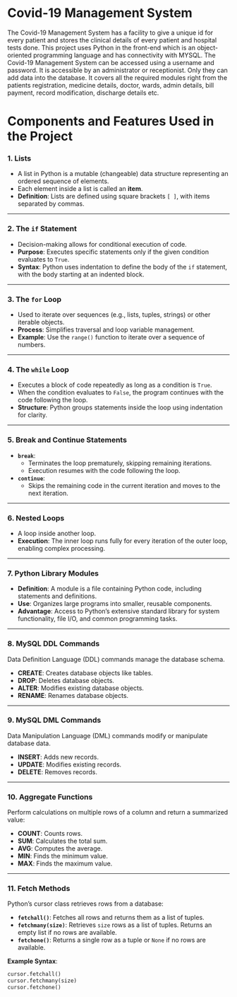 # Covid-19 Management System

The Covid-19 Management System has a facility to give a unique id for every patient and stores the clinical details of every patient and hospital tests done. This project uses Python in the front-end which is an object-oriented programming language and has connectivity with MYSQL. The Covid-19 Management System can be accessed using a username and password. It is accessible by an administrator or receptionist. Only they can add data into the database. It covers all the required modules right from the patients registration, medicine details, doctor, wards, admin details, bill payment, record modification, discharge details etc.

# Components and Features Used in the Project

### 1. **Lists**
- A list in Python is a mutable (changeable) data structure representing an ordered sequence of elements.  
- Each element inside a list is called an **item**.  
- **Definition**: Lists are defined using square brackets `[ ]`, with items separated by commas.  

---

### 2. **The `if` Statement**
- Decision-making allows for conditional execution of code.  
- **Purpose**: Executes specific statements only if the given condition evaluates to `True`.  
- **Syntax**: Python uses indentation to define the body of the `if` statement, with the body starting at an indented block.  

---

### 3. **The `for` Loop**
- Used to iterate over sequences (e.g., lists, tuples, strings) or other iterable objects.  
- **Process**: Simplifies traversal and loop variable management.  
- **Example**: Use the `range()` function to iterate over a sequence of numbers.

---

### 4. **The `while` Loop**
- Executes a block of code repeatedly as long as a condition is `True`.  
- When the condition evaluates to `False`, the program continues with the code following the loop.  
- **Structure**: Python groups statements inside the loop using indentation for clarity.  

---

### 5. **Break and Continue Statements**
- **`break`**:  
  - Terminates the loop prematurely, skipping remaining iterations.  
  - Execution resumes with the code following the loop.  
- **`continue`**:  
  - Skips the remaining code in the current iteration and moves to the next iteration.

---

### 6. **Nested Loops**
- A loop inside another loop.  
- **Execution**: The inner loop runs fully for every iteration of the outer loop, enabling complex processing.  

---

### 7. **Python Library Modules**
- **Definition**: A module is a file containing Python code, including statements and definitions.  
- **Use**: Organizes large programs into smaller, reusable components.  
- **Advantage**: Access to Python’s extensive standard library for system functionality, file I/O, and common programming tasks.

---

### 8. **MySQL DDL Commands**
Data Definition Language (DDL) commands manage the database schema.  
- **CREATE**: Creates database objects like tables.  
- **DROP**: Deletes database objects.  
- **ALTER**: Modifies existing database objects.  
- **RENAME**: Renames database objects.  

---

### 9. **MySQL DML Commands**
Data Manipulation Language (DML) commands modify or manipulate database data.  
- **INSERT**: Adds new records.  
- **UPDATE**: Modifies existing records.  
- **DELETE**: Removes records.  

---

### 10. **Aggregate Functions**
Perform calculations on multiple rows of a column and return a summarized value:  
- **COUNT**: Counts rows.  
- **SUM**: Calculates the total sum.  
- **AVG**: Computes the average.  
- **MIN**: Finds the minimum value.  
- **MAX**: Finds the maximum value.  

---

### 11. **Fetch Methods**
Python’s cursor class retrieves rows from a database:  
- **`fetchall()`**: Fetches all rows and returns them as a list of tuples.  
- **`fetchmany(size)`**: Retrieves `size` rows as a list of tuples. Returns an empty list if no rows are available.  
- **`fetchone()`**: Returns a single row as a tuple or `None` if no rows are available.  

**Example Syntax**:  
```python
cursor.fetchall()
cursor.fetchmany(size)
cursor.fetchone()
```


